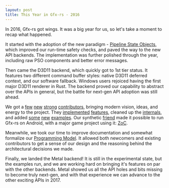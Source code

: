```yaml
---
layout: post
title: This Year in Gfx-rs - 2016
---
```


In 2016, Gfx-rs got wings. It was a big year for us, so let's take a moment to recap what happened.

It started with the adoption of the new paradigm - [Pipeline State Objects](http://gfx-rs.github.io/2016/01/22/pso.html), which improved our run-time safety checks, and paved the way to the new API backends. The implementation was further polished through the year, including raw PSO components and better error messages.

Then came the D3D11 backend, which quickly got to 1st tier status. It features two different command buffer styles: native D3D11 deferred context, and our software fallback. Windows users rejoiced having the first major D3D11 renderer in Rust. The backend proved our capability to abstract over the APIs in general, but the battle for next-gen API adoption was still ahead.

We got a [few](https://github.com/fkaa) [new](https://github.com/eugene2k) [strong](https://github.com/Bastacyclop) [contributors](https://github.com/msiglreith), bringing modern vision, ideas, and energy to the project. They [implemented](https://github.com/gfx-rs/gfx/pull/1027) [features](https://github.com/gfx-rs/gfx/pull/1026), cleaned up the [internals](https://github.com/gfx-rs/gfx/pull/1031), and added [some](https://github.com/gfx-rs/gfx/pull/1027) [new](https://github.com/gfx-rs/gfx/pull/1072) [examples](https://github.com/gfx-rs/gfx/pull/1079). Our synthetic [friend](https://github.com/ozkriff) made it possible to run Gfx-rs on Android, with a major game project using it: [ZoC](https://github.com/ozkriff/zoc).

Meanwhile, we took our time to improve documentation and somewhat formalize our [Programming Model](http://gfx-rs.github.io/2016/09/14/programming-model.html). It allowed both newcomers and existing contributors to get a sense of our design and the reasoning behind the architectural decisions we made.

Finally, we landed the Metal backend! It is still in the experimental state, but the examples run, and we are working hard on bringing it's features on par with the other backends. Metal showed us all the API holes and bits missing to become truly next-gen, and with that experience we can advance to the other exciting APIs in 2017.
